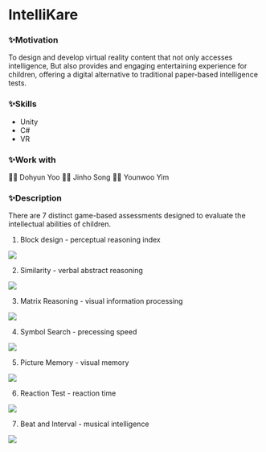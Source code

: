 # IntelliKare
### ✨Motivation
To design and develop virtual reality content that not only accesses intelligence,
But also provides and engaging entertaining experience for children, offering a digital alternative to traditional paper-based intelligence tests.
### ✨Skills
- Unity
- C#
- VR
### ✨Work with
🧑‍💻 Dohyun Yoo 🧑‍💻 Jinho Song 👩‍💻 Younwoo Yim
### ✨Description
There are 7 distinct game-based assessments designed to evaluate the intellectual abilities of children.
1. Block design - perceptual reasoning index
  <img src="https://github.com/younw00/IntelliKare/assets/107108235/75cdf43c-fa8c-487c-936b-ff0d1c27e2be">
  
2. Similarity - verbal abstract reasoning
  <img src="https://github.com/younw00/IntelliKare/assets/107108235/c2a00288-5392-4315-80e4-8d47027b18f7">
  
3. Matrix Reasoning - visual information processing
  <img src="https://github.com/younw00/IntelliKare/assets/107108235/d3cbab06-2629-476a-9cd4-62baa65d2b60">
  
4. Symbol Search - precessing speed
  <img src="https://github.com/younw00/IntelliKare/assets/107108235/32b6dbde-b371-455c-a409-0d6a6081704e">
  
5. Picture Memory - visual memory
  <img src="https://github.com/younw00/IntelliKare/assets/107108235/fe9e6070-be28-4d7f-a319-1453aa77c059">
  
6. Reaction Test - reaction time
  <img src="https://github.com/younw00/IntelliKare/assets/107108235/d4f7d743-6c83-440c-b882-afe312119e98">
  
7. Beat and Interval - musical intelligence
  <img src="https://github.com/younw00/IntelliKare/assets/107108235/7b2369b4-b6d5-4be9-8461-e583332b2ccb">
  
